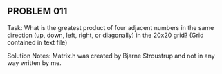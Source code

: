 PROBLEM 011
-----------

Task: What is the greatest product of four adjacent numbers in the same direction (up, down, left, right, or diagonally) in the 20x20 grid? (Grid contained in text file)

Solution Notes: Matrix.h was created by Bjarne Stroustrup and not in any way written by me.

